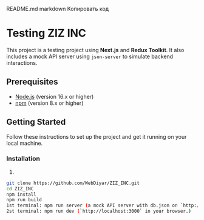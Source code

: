 README.md
markdown
Копировать код
# Testing ZIZ INC

This project is a testing project using **Next.js** and **Redux Toolkit**. It also includes a mock API server using `json-server` to simulate backend interactions.

## Prerequisites

- [Node.js](https://nodejs.org/) (version 16.x or higher)
- [npm](https://www.npmjs.com/) (version 8.x or higher)

## Getting Started

Follow these instructions to set up the project and get it running on your local machine.

### Installation

1. 

   ```bash
   git clone https://github.com/WebDiyar/ZIZ_INC.git
   cd ZIZ_INC
   npm install
   npm run build
   1st terminal: npm run server (a mock API server with db.json on `http://localhost:3001`)
   2st terminal: npm run dev (`http://localhost:3000` in your browser.)

